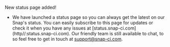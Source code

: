 New status page added!

* We have launched a status page so you can always get the latest on our Snap's status. You can easily subscribe to this page for updates or check it when you have any issues at [status.snap-ci.com] (http//:status.snap-ci.com). Our friendly team is still available to chat, to so feel free to get in touch at support@snap-ci.com.


